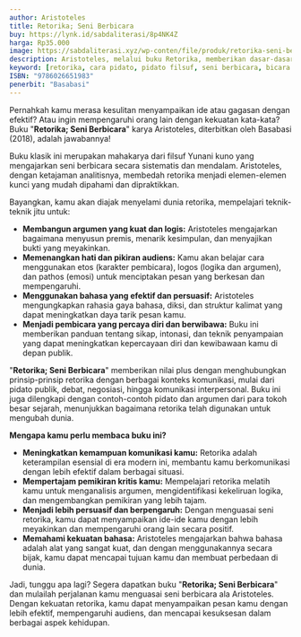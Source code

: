 ```yaml
---
author: Aristoteles
title: Retorika; Seni Berbicara
buy: https://lynk.id/sabdaliterasi/8p4NK4Z
harga: Rp35.000
image: https://sabdaliterasi.xyz/wp-conten/file/produk/retorika-seni-berbicara.jpg
description: Aristoteles, melalui buku Retorika, memberikan dasar-dasar sistem retorika yang berfungsi sebagai batu pijakan bagi perkembangan teori retorika dari z...
keyword: [retorika, cara pidato, pidato filsuf, seni berbicara, bicara itu ada seninya, bagus bicara, pidato]
ISBN: "9786026651983"
penerbit: "Basabasi"
---
```

<p>Pernahkah kamu merasa kesulitan menyampaikan ide atau gagasan dengan efektif? Atau ingin mempengaruhi orang lain dengan kekuatan kata-kata? Buku "<strong>Retorika; Seni Berbicara</strong>" karya Aristoteles, diterbitkan oleh Basabasi (2018), adalah jawabannya!</p><p>Buku klasik ini merupakan mahakarya dari filsuf Yunani kuno yang mengajarkan seni berbicara secara sistematis dan mendalam. Aristoteles, dengan ketajaman analitisnya, membedah retorika menjadi elemen-elemen kunci yang mudah dipahami dan dipraktikkan.</p><p>Bayangkan, kamu akan diajak menyelami dunia retorika, mempelajari teknik-teknik jitu untuk:</p><ul><li><strong>Membangun argumen yang kuat dan logis:</strong> Aristoteles mengajarkan bagaimana menyusun premis, menarik kesimpulan, dan menyajikan bukti yang meyakinkan.</li><li><strong>Memenangkan hati dan pikiran audiens:</strong> Kamu akan belajar cara menggunakan etos (karakter pembicara), logos (logika dan argumen), dan pathos (emosi) untuk menciptakan pesan yang berkesan dan mempengaruhi.</li><li><strong>Menggunakan bahasa yang efektif dan persuasif:</strong> Aristoteles mengungkapkan rahasia gaya bahasa, diksi, dan struktur kalimat yang dapat meningkatkan daya tarik pesan kamu.</li><li><strong>Menjadi pembicara yang percaya diri dan berwibawa:</strong> Buku ini memberikan panduan tentang sikap, intonasi, dan teknik penyampaian yang dapat meningkatkan kepercayaan diri dan kewibawaan kamu di depan publik.</li></ul><p>"<strong>Retorika; Seni Berbicara</strong>" memberikan nilai plus dengan menghubungkan prinsip-prinsip retorika dengan berbagai konteks komunikasi, mulai dari pidato publik, debat, negosiasi, hingga komunikasi interpersonal. Buku ini juga dilengkapi dengan contoh-contoh pidato dan argumen dari para tokoh besar sejarah, menunjukkan bagaimana retorika telah digunakan untuk mengubah dunia.</p><p><strong>Mengapa kamu perlu membaca buku ini?</strong></p><ul><li><strong>Meningkatkan kemampuan komunikasi kamu:</strong> Retorika adalah keterampilan esensial di era modern ini, membantu kamu berkomunikasi dengan lebih efektif dalam berbagai situasi.</li><li><strong>Mempertajam pemikiran kritis kamu:</strong> Mempelajari retorika melatih kamu untuk menganalisis argumen, mengidentifikasi kekeliruan logika, dan mengembangkan pemikiran yang lebih tajam.</li><li><strong>Menjadi lebih persuasif dan berpengaruh:</strong> Dengan menguasai seni retorika, kamu dapat menyampaikan ide-ide kamu dengan lebih meyakinkan dan mempengaruhi orang lain secara positif.</li><li><strong>Memahami kekuatan bahasa:</strong> Aristoteles mengajarkan bahwa bahasa adalah alat yang sangat kuat, dan dengan menggunakannya secara bijak, kamu dapat mencapai tujuan kamu dan membuat perbedaan di dunia.</li></ul><p>Jadi, tunggu apa lagi? Segera dapatkan buku "<strong>Retorika; Seni Berbicara</strong>" dan mulailah perjalanan kamu menguasai seni berbicara ala Aristoteles. Dengan kekuatan retorika, kamu dapat menyampaikan pesan kamu dengan lebih efektif, mempengaruhi audiens, dan mencapai kesuksesan dalam berbagai aspek kehidupan.</p>


